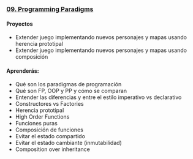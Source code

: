 ### [09. Programming Paradigms](#)

#### Proyectos

* Extender juego implementando nuevos personajes y mapas usando herencia prototipal
* Extender juego implementando nuevos personajes y mapas usando composición

#### Aprenderás:

* Qué son los paradigmas de programación
* Qué son FP, OOP y PP y cómo se comparan
* Entender las diferencias y entre el estilo imperativo vs declarativo
* Constructores vs Factories
* Herencia prototipal
* High Order Functions
* Funciones puras
* Composición de funciones
* Evitar el estado compartido
* Evitar el estado cambiante (inmutabilidad)
* Composition over inheritance
